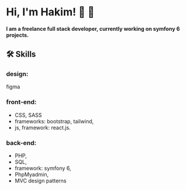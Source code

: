# Hi, I'm Hakim! 👋 🙂
#### I am a freelance full stack developer, currently working on symfony 6 projects.


## 🛠 Skills
### design:
figma
### front-end:
* CSS, SASS 
*  frameworks: bootstrap, tailwind,
*  js, framework: react.js.
### back-end:
* PHP,
* SQL,
*  framework: symfony 6,
*  PhpMyadmin,
*  MVC design patterns


